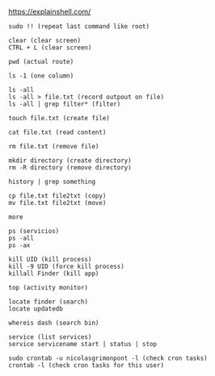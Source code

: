 https://explainshell.com/

	sudo !! (repeat last command like root)

	clear (clear screen)
	CTRL + L (clear screen)

	pwd (actual route)

	ls -1 (one column)
	
	ls -all
	ls -all > file.txt (record outpout on file)
	ls -all | grep filter* (filter)
	
	touch file.txt (create file)
	
	cat file.txt (read content)
	
	rm file.txt (remove file)
	
	mkdir directory (create directory)
	rm -R directory (remove directory)

	history | grep something

	cp file.txt file2txt (copy)
	mv file.txt file2txt (move)

	more 

	ps (servicios)
	ps -all
	ps -ax

	kill UID (kill process)
	kill -9 UID (force kill process)
	killall Finder (kill app)

	top (activity monitor)

	locate finder (search)
	locate updatedb

	whereis dash (search bin)

	service (list services)
	service servicename start | status | stop

	sudo crontab -u nicolasgrimonpont -l (check cron tasks)
	crontab -l (check cron tasks for this user)
